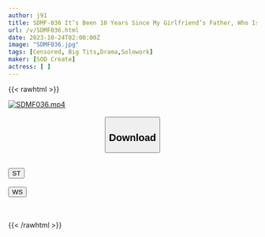 ```yaml
---
author: j91
title: SDMF-036 It’s Been 10 Years Since My Girlfriend’s Father, Who Is A Painter, Made Me Work As A Nude Model…Now, He Has His Genitals Screwed Into Her Mouth And He’s Silently Painting A Picture For Her. Hikaru Momoi
url: /v/SDMF036.html
date: 2023-10-24T02:00:00Z
image: "SDMF036.jpg"
tags: [Censored, Big Tits,Drama,Solowork]
maker: [SOD Create]
actress: [ ]
---
```



{{< rawhtml >}}

<div class="video" data-videoid="Zj89ogv3Y6Cqbl6">
    <a href="javascript:;">
        <img src="https://my.j91.asia/v/SDMF036.jpg" width="WIDTH" height="HEIGHT" alt="SDMF036.mp4" loading="lazy">
    </a>
</div>

<script type="text/javascript" src="https://j91.asia/asset/on-demand-st.js"></script>

<br>
  <link rel="stylesheet" href="https://j91.asia/asset/bs5.css">
  
  <center>
  <button class="btn btn-primary" type="button" data-bs-toggle="collapse" data-bs-target=".multi-collapse" aria-expanded="false" aria-controls="multiCollapseExample1 multiCollapseExample2"><h2>Download</h2></button></center>
</p>
<div class="row">
  <div class="col">
    <div class="collapse multi-collapse" id="multiCollapseExample1">
      <div class="card card-body">
	      	      <br>
<div class="buttons">  
<a href="https://streamtape.to/v/Zj89ogv3Y6Cqbl6"><button class="btn-hover color-3"><i class="fa fa-download"></i> ST</button></a></div>
    </div>
  </div>
</div>
  <div class="col">
    <div class="collapse multi-collapse" id="multiCollapseExample2">
      <div class="card card-body">
	      <br>
<div class="buttons">
    <a href="https://wolfstream.tv/np2uvwungbdu"><button class="btn-hover color-9"><i class="fa fa-download"></i> WS</button></a></div>
<br><br>
      </div>
    </div>
  </div>
</div>

{{< /rawhtml >}}